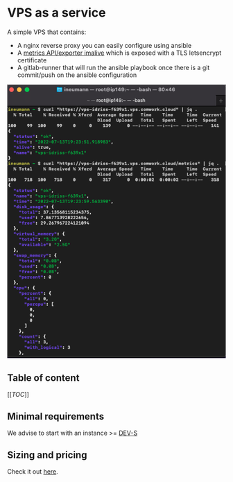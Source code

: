 # VPS as a service

A simple VPS that contains:

* A nginx reverse proxy you can easily configure using ansible
* A [metrics API/exporter imalive](https://gitlab.comwork.io/oss/imalive) which is exposed with a TLS letsencrypt certificate
* A gitlab-runner that will run the ansible playbook once there is a git commit/push on the ansible configuration

![vps](./img/vps.png)

## Table of content

[[_TOC_]]

## Minimal requirements

We advise to start with an instance >= [DEV-S](./sizing_pricing.md)

## Sizing and pricing

Check it out [here](./sizing_pricing.md).

